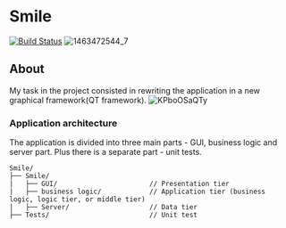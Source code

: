 # Smile
[![Build Status](https://travis-ci.org/DenisReznikov/Smile.svg?branch=master)](https://travis-ci.org/DenisReznikov/Smile)
![1463472544_7](https://user-images.githubusercontent.com/52967686/62469134-53cb6600-b7a0-11e9-832f-6645c97f96ad.gif)
## About
My task in the project consisted in rewriting the application in a new graphical framework(QT framework).
![KPboOSaQTy](https://user-images.githubusercontent.com/52967686/62468838-b112e780-b79f-11e9-9fac-bc363f8b70c0.gif)
### Application architecture
The application is divided into three main parts - GUI, business logic and server part. Plus there is a separate part - unit tests.
```
Smile/
├── Smile/
|   ├── GUI/                       // Presentation tier
|   ├── business logic/            // Application tier (business logic, logic tier, or middle tier)
|   ├── Server/                    // Data tier
├── Tests/                         // Unit test
```
